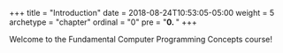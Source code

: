 +++
title = "Introduction"
date = 2018-08-24T10:53:05-05:00
weight = 5
archetype = "chapter"
ordinal = "0"
pre = "<b>0. </b>"
+++


Welcome to the Fundamental Computer Programming Concepts course!
